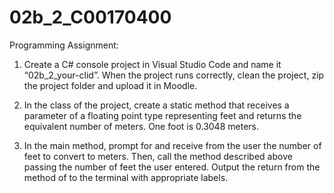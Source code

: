 # 02b_2_C00170400

Programming Assignment:

1. Create a C# console project in Visual Studio Code and name it “02b_2_your-clid”. When the project
   runs correctly, clean the project, zip the project folder and upload it in Moodle.

2. In the class of the project, create a static method that receives a parameter of a floating point type
   representing feet and returns the equivalent number of meters. One foot is 0.3048 meters.

3. In the main method, prompt for and receive from the user the number of feet to convert to meters. Then,
  call the method described above passing the number of feet the user entered. Output the return from the
  method of to the terminal with appropriate labels.
